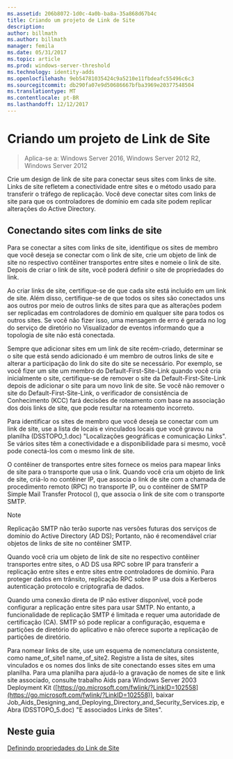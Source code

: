 ```yaml
---
ms.assetid: 206b8072-1d0c-4a0b-ba8a-35a868d67b4c
title: Criando um projeto de Link de Site
description: 
author: billmath
ms.author: billmath
manager: femila
ms.date: 05/31/2017
ms.topic: article
ms.prod: windows-server-threshold
ms.technology: identity-adds
ms.openlocfilehash: 9eb54781035424c9a5210e11fbdeafc55496c6c3
ms.sourcegitcommit: db290fa07e9d50686667bfba3969e20377548504
ms.translationtype: MT
ms.contentlocale: pt-BR
ms.lasthandoff: 12/12/2017
---
```

# <a name="creating-a-site-link-design"></a>Criando um projeto de Link de Site

>Aplica-se a: Windows Server 2016, Windows Server 2012 R2, Windows Server 2012

Crie um design de link de site para conectar seus sites com links de site. Links de site refletem a conectividade entre sites e o método usado para transferir o tráfego de replicação. Você deve conectar sites com links de site para que os controladores de domínio em cada site podem replicar alterações do Active Directory.  
  
## <a name="connecting-sites-with-site-links"></a>Conectando sites com links de site  
Para se conectar a sites com links de site, identifique os sites de membro que você deseja se conectar com o link de site, crie um objeto de link de site no respectivo contêiner transportes entre sites e nomeie o link de site. Depois de criar o link de site, você poderá definir o site de propriedades do link.  
  
Ao criar links de site, certifique-se de que cada site está incluído em um link de site. Além disso, certifique-se de que todos os sites são conectados uns aos outros por meio de outros links de sites para que as alterações podem ser replicadas em controladores de domínio em qualquer site para todos os outros sites. Se você não fizer isso, uma mensagem de erro é gerada no log do serviço de diretório no Visualizador de eventos informando que a topologia de site não está conectada.  
  
Sempre que adicionar sites em um link de site recém-criado, determinar se o site que está sendo adicionado é um membro de outros links de site e alterar a participação do link do site do site se necessário. Por exemplo, se você fizer um site um membro do Default-First-Site-Link quando você cria inicialmente o site, certifique-se de remover o site da Default-First-Site-Link depois de adicionar o site para um novo link de site. Se você não remover o site do Default-First-Site-Link, o verificador de consistência de Conhecimento (KCC) fará decisões de roteamento com base na associação dos dois links de site, que pode resultar na roteamento incorreto.  
  
Para identificar os sites de membro que você deseja se conectar com um link de site, use a lista de locais e vinculados locais que você gravou na planilha (DSSTOPO_1.doc) "Localizações geográficas e comunicação Links". Se vários sites têm a conectividade e a disponibilidade para si mesmo, você pode conectá-los com o mesmo link de site.  
  
O contêiner de transportes entre sites fornece os meios para mapear links de site para o transporte que usa o link. Quando você cria um objeto de link de site, criá-lo no contêiner IP, que associa o link de site com a chamada de procedimento remoto (RPC) no transporte IP, ou o contêiner de SMTP Simple Mail Transfer Protocol (), que associa o link de site com o transporte SMTP.  
  
> [!NOTE]  
> Replicação SMTP não terão suporte nas versões futuras dos serviços de domínio do Active Directory (AD DS); Portanto, não é recomendável criar objetos de links de site no contêiner SMTP.  
  
Quando você cria um objeto de link de site no respectivo contêiner transportes entre sites, o AD DS usa RPC sobre IP para transferir a replicação entre sites e entre sites entre controladores de domínio. Para proteger dados em trânsito, replicação RPC sobre IP usa dois a Kerberos autenticação protocolo e criptografia de dados.  
  
Quando uma conexão direta de IP não estiver disponível, você pode configurar a replicação entre sites para usar SMTP. No entanto, a funcionalidade de replicação SMTP é limitada e requer uma autoridade de certificação (CA). SMTP só pode replicar a configuração, esquema e partições de diretório do aplicativo e não oferece suporte a replicação de partições de diretório.  
  
Para nomear links de site, use um esquema de nomenclatura consistente, como name_of_site1 name_of_site2. Registre a lista de sites, sites vinculados e os nomes dos links de site conectando esses sites em uma planilha. Para uma planilha para ajudá-lo a gravação de nomes de site e link site associado, consulte trabalho Aids para Windows Server 2003 Deployment Kit ([https://go.microsoft.com/fwlink/?LinkID=102558](https://go.microsoft.com/fwlink/?LinkID=102558)), baixar Job_Aids_Designing_and_Deploying_Directory_and_Security_Services.zip, e Abra (DSSTOPO_5.doc) "E associados Links de Sites".  
  
## <a name="in-this-guide"></a>Neste guia  
[Definindo propriedades do Link de Site](Setting-Site-Link-Properties.md)  
  


